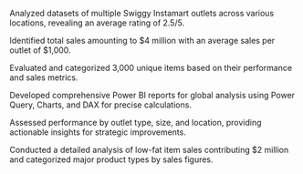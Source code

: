 Analyzed datasets of multiple Swiggy Instamart outlets across various locations, revealing an average rating of 2.5/5.

Identified total sales amounting to $4 million with an average sales per outlet of $1,000.

Evaluated and categorized 3,000 unique items based on their performance and sales metrics.

Developed comprehensive Power BI reports for global analysis using Power Query, Charts, and DAX for precise calculations.

Assessed performance by outlet type, size, and location, providing actionable insights for strategic improvements.

Conducted a detailed analysis of low-fat item sales contributing $2 million and categorized major product types by sales figures.
